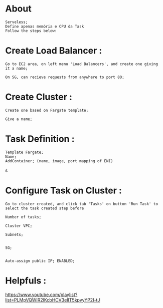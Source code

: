 # About

    Serveless;
    Define apenas memória e CPU da Task
    Follow the steps below:

# Create Load Balancer :

    Go to EC2 area, on left menu 'Load Balancers', and create one giving it a name; 

    On SG, can recieve requests from anywhere to port 80;

# Create Cluster :
    
    Create one based on Fargate template;

    Give a name;

# Task Definition :
    
    Template Fargate;
    Name;
    AddContainer; (name, image, port mapping of ENI)
s
# Configure Task  on Cluster :

    Go to cluster created, and click tab 'Tasks' on button 'Run Task' to select the task created step before

    Number of tasks;

    Cluster VPC;

    Subnets;


    SG;


    Auto-assign public IP; ENABLED;


# Helpfuls : 

https://www.youtube.com/playlist?list=PLMpVQWIR2lKcbHCV3eIIT5kpvyYP2I-tJ